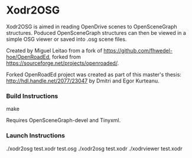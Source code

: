 # Xodr2OSG

Xodr2OSG is aimed in reading OpenDrive scenes to OpenSceneGraph structures. 
Poduced OpenSceneGraph structures can then be viewed in a simple OSG viewer or saved into .osg scene files.

Created by Miguel Leitao from a fork of https://github.com/fhwedel-hoe/OpenRoadEd, 
forked from https://sourceforge.net/projects/openroaded/.  

Forked OpenRoadEd project was created as part of this master's thesis: http://hdl.handle.net/2077/23047 by Dmitri and Egor Kurteanu.  

### Build Instructions

make

Requires OpenSceneGraph-devel and Tinyxml.

### Launch Instructions

  ./xodr2osg test.xodr test.osg
  ./xodr2osg test.xodr 
  ./xodrviewer test.xodr


